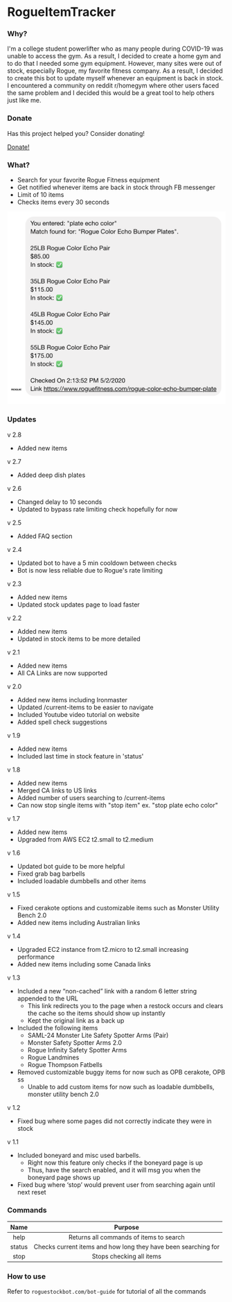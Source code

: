 # RogueItemTracker

### Why?

I'm a college student powerlifter who as many people during COVID-19 was unable
to access the gym. As a result, I decided to create a home gym and to do that I
needed some gym equipment. However, many sites were out of stock, especially
Rogue, my favorite fitness company. As a result, I decided to create this bot to
update myself whenever an equipment is back in stock. I encountered a community
on reddit r/homegym where other users faced the same problem and I decided this
would be a great tool to help others just like me.

### Donate

Has this project helped you? Consider donating!

[Donate!](https://paypal.me/roguestockbot)

### What?

- Search for your favorite Rogue Fitness equipment
- Get notified whenever items are back in stock through FB messenger
- Limit of 10 items
- Checks items every 30 seconds

![result](/views/images/home-demo.png)

### Updates

v 2.8

- Added new items

v 2.7

- Added deep dish plates

v 2.6

- Changed delay to 10 seconds
- Updated to bypass rate limiting check hopefully for now

v 2.5

- Added FAQ section

v 2.4

- Updated bot to have a 5 min cooldown between checks
- Bot is now less reliable due to Rogue's rate limiting

v 2.3

- Added new items
- Updated stock updates page to load faster

v 2.2

- Added new items
- Updated in stock items to be more detailed

v 2.1

- Added new items
- All CA Links are now supported

v 2.0

- Added new items including Ironmaster
- Updated /current-items to be easier to navigate
- Included Youtube video tutorial on website
- Added spell check suggestions

v 1.9

- Added new items
- Included last time in stock feature in 'status'

v 1.8

- Added new items
- Merged CA links to US links
- Added number of users searching to /current-items
- Can now stop single items with "stop item" ex. "stop plate echo color"

v 1.7

- Added new items
- Upgraded from AWS EC2 t2.small to t2.medium

v 1.6

- Updated bot guide to be more helpful
- Fixed grab bag barbells
- Included loadable dumbbells and other items

v 1.5

- Fixed cerakote options and customizable items such as Monster Utility Bench
  2.0
- Added new items including Australian links

v 1.4

- Upgraded EC2 instance from t2.micro to t2.small increasing performance
- Added new items including some Canada links

v 1.3

- Included a new “non-cached” link with a random 6 letter string appended to the
  URL
  - This link redirects you to the page when a restock occurs and clears the
    cache so the items should show up instantly
  - Kept the original link as a back up
- Included the following items
  - SAML-24 Monster Lite Safety Spotter Arms (Pair)
  - Monster Safety Spotter Arms 2.0
  - Rogue Infinity Safety Spotter Arms
  - Rogue Landmines
  - Rogue Thompson Fatbells
- Removed customizable buggy items for now such as OPB cerakote, OPB ss
  - Unable to add custom items for now such as loadable dumbbells, monster
    utility bench 2.0

v 1.2

- Fixed bug where some pages did not correctly indicate they were in stock

v 1.1

- Included boneyard and misc used barbells.
  - Right now this feature only checks if the boneyard page is up
  - Thus, have the search enabled, and it will msg you when the boneyard page
    shows up
- Fixed bug where ‘stop’ would prevent user from searching again until next
  reset

### Commands

|  Name  |                            Purpose                             |
| :----: | :------------------------------------------------------------: |
|  help  |            Returns all commands of items to search             |
| status | Checks current items and how long they have been searching for |
|  stop  |                    Stops checking all items                    |

### How to use

Refer to `roguestockbot.com/bot-guide` for tutorial of all the commands
